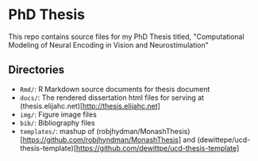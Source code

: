 # PhD Thesis
This repo contains source files for my PhD Thesis titled, "Computational Modeling of Neural Encoding in Vision and Neurostimulation"

## Directories
 * `Rmd/`: R Markdown source documents for thesis document
 * `docs/`: The rendered dissertation html files for serving at (thesis.elijahc.net)[http://thesis.elijahc.net]
 * `img/`: Figure image files
 * `bib/`: Bibliography files
 * `templates/`: mashup of (robjhydman/MonashThesis)[https://github.com/robjhyndman/MonashThesis] and (dewittepe/ucd-thesis-template)[https://github.com/dewittpe/ucd-thesis-template]
